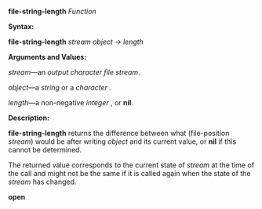 **file-string-length** *Function* 



**Syntax:** 



**file-string-length** *stream object → length* 



**Arguments and Values:** 



*stream*—an *output character file stream*. 



*object*—a *string* or a *character* . 



*length*—a non-negative *integer* , or **nil**. 



**Description:** 



**file-string-length** returns the difference between what (file-position *stream*) would be after writing *object* and its current value, or **nil** if this cannot be determined. 



The returned value corresponds to the current state of *stream* at the time of the call and might not be the same if it is called again when the state of the *stream* has changed. 







 



 



**open** 



